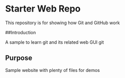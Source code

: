 # Starter Web Repo

This repository is for showing how Git and GitHub work

##Introduction 

A sample to learn git and its related web GUI git

## Purpose

Sample website with plenty of files for demos
